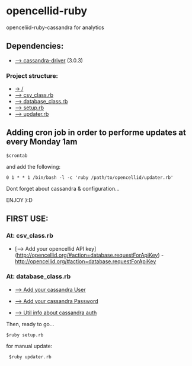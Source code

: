 # opencellid-ruby
openceliid-ruby-cassandra for analytics

## Dependencies:

* [--> cassandra-driver](https://rubygems.org/gems/cassandra-driver/) (3.0.3)

### Project structure:
* [-> /]()
* [--> csv_class.rb](https://github.com/julianstafari/opencellid-ruby/blob/master/csv_class.rb)
* [--> database_class.rb](https://github.com/julianstafari/opencellid-ruby/blob/master/database_class.rb)
* [--> setup.rb](https://github.com/julianstafari/opencellid-ruby/blob/master/setup.rb)
* [--> updater.rb](https://github.com/julianstafari/opencellid-ruby/blob/master/updater.rb)



## Adding cron job in order to performe updates at every Monday 1am

```
$crontab
```
and add the following:

```
0 1 * * 1 /bin/bash -l -c 'ruby /path/to/opencellid/updater.rb'
```

Dont forget about cassandra & configuration...

ENJOY }:D


## FIRST USE:

### At: csv_class.rb

* [--> Add your opencellid API key] (http://opencellid.org/#action=database.requestForApiKey) - http://opencellid.org/#action=database.requestForApiKey



### At: database_class.rb

* [--> Add your cassandra User](https://docs.datastax.com/en/cql/3.3/cql/cql_reference/create_user_r.html)

* [--> Add your cassandra Password](https://docs.datastax.com/en/cql/3.3/cql/cql_reference/create_user_r.html)

* [--> Util info about cassandra auth](https://docs.datastax.com/en/cassandra/1.2/cassandra/security/security_config_native_authenticate_t.html)



Then, ready to go...
```
$ruby setup.rb
```
for manual update:
```
 $ruby updater.rb
```
